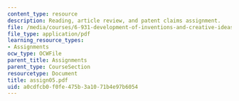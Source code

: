 ```yaml
---
content_type: resource
description: Reading, article review, and patent claims assignment.
file: /media/courses/6-931-development-of-inventions-and-creative-ideas-spring-2008/a0cdfcb0f0fe475b3a1071b4e97b6054_assign05.pdf
file_type: application/pdf
learning_resource_types:
- Assignments
ocw_type: OCWFile
parent_title: Assignments
parent_type: CourseSection
resourcetype: Document
title: assign05.pdf
uid: a0cdfcb0-f0fe-475b-3a10-71b4e97b6054
---
```


